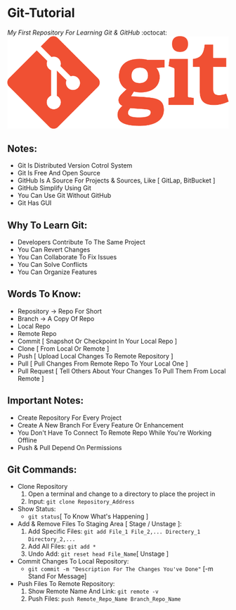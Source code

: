 # Git-Tutorial
_My First Repository For Learning Git &amp; GitHub_ :octocat:
![Git Logo](images/git-logo.png)

## Notes:
* Git Is Distributed Version Cotrol System
* Git Is Free And Open Source
* GitHub Is A Source For Projects &amp; Sources, Like [ GitLap, BitBucket ]
* GitHub Simplify Using Git
* You Can Use Git Without GitHub
* Git Has GUI

## Why To Learn Git:
* Developers Contribute To The Same Project
* You Can Revert Changes
* You Can Collaborate To Fix Issues
* You Can Solve Conflicts
* You Can Organize Features

## Words To Know:
* Repository -> Repo For Short
* Branch -> A Copy Of Repo
* Local Repo
* Remote Repo
* Commit [ Snapshot Or Checkpoint In Your Local Repo ]
* Clone [ From Local Or Remote ]
* Push [ Upload Local Changes To Remote Repository ]
* Pull [ Pull Changes From Remote Repo To Your Local One ]
* Pull Request [ Tell Others About Your Changes To Pull Them From Local Remote ]

## Important Notes:
* Create Repository For Every Project
* Create A New Branch For Every Feature Or Enhancement
* You Don't Have To Connect To Remote Repo While You're Working Offline
* Push &amp; Pull Depend On Permissions

## Git Commands:
- Clone Repository
	1. Open a terminal and change to a directory to place the project in
	2. Input: ```git clone Repository_Address```
- Show Status:
	* ```git status```[ To Know What's Happening ]
- Add &amp; Remove Files To Staging Area [ Stage / Unstage ]:
	1. Add Specific Files: ```git add File_1 File_2,... Directery_1 Directory_2,...```
	2. Add All Files: ```git add *```
	3. Undo Add: ```git reset head File_Name```[ Unstage ]
- Commit Changes To Local Repository:
	* ```git commit -m "Description For The Changes You've Done"``` [-m Stand For Message]
- Push Files To Remote Repository:
	1. Show Remote Name And Link: ```git remote -v```
	2. Push Files: ```push Remote_Repo_Name Branch_Repo_Name```